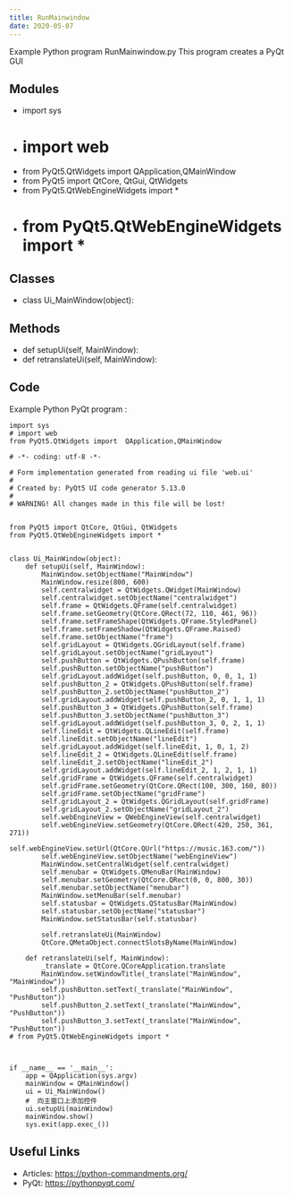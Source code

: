 ```yaml
---
title: RunMainwindow
date: 2020-05-07
---
```

Example Python program RunMainwindow.py
This program creates a PyQt GUI

## Modules

* import sys
* # import web
* from PyQt5.QtWidgets import  QApplication,QMainWindow
* from PyQt5 import QtCore, QtGui, QtWidgets
* from PyQt5.QtWebEngineWidgets import *
* # from PyQt5.QtWebEngineWidgets import *  

## Classes

* class Ui_MainWindow(object):

## Methods

* def setupUi(self, MainWindow):
* def retranslateUi(self, MainWindow):

## Code

Example Python PyQt program :

    import sys
    # import web
    from PyQt5.QtWidgets import  QApplication,QMainWindow
    
    # -*- coding: utf-8 -*-
    
    # Form implementation generated from reading ui file 'web.ui'
    #
    # Created by: PyQt5 UI code generator 5.13.0
    #
    # WARNING! All changes made in this file will be lost!
    
    
    from PyQt5 import QtCore, QtGui, QtWidgets
    from PyQt5.QtWebEngineWidgets import *
    
    
    class Ui_MainWindow(object):
        def setupUi(self, MainWindow):
            MainWindow.setObjectName("MainWindow")
            MainWindow.resize(800, 600)
            self.centralwidget = QtWidgets.QWidget(MainWindow)
            self.centralwidget.setObjectName("centralwidget")
            self.frame = QtWidgets.QFrame(self.centralwidget)
            self.frame.setGeometry(QtCore.QRect(72, 110, 461, 96))
            self.frame.setFrameShape(QtWidgets.QFrame.StyledPanel)
            self.frame.setFrameShadow(QtWidgets.QFrame.Raised)
            self.frame.setObjectName("frame")
            self.gridLayout = QtWidgets.QGridLayout(self.frame)
            self.gridLayout.setObjectName("gridLayout")
            self.pushButton = QtWidgets.QPushButton(self.frame)
            self.pushButton.setObjectName("pushButton")
            self.gridLayout.addWidget(self.pushButton, 0, 0, 1, 1)
            self.pushButton_2 = QtWidgets.QPushButton(self.frame)
            self.pushButton_2.setObjectName("pushButton_2")
            self.gridLayout.addWidget(self.pushButton_2, 0, 1, 1, 1)
            self.pushButton_3 = QtWidgets.QPushButton(self.frame)
            self.pushButton_3.setObjectName("pushButton_3")
            self.gridLayout.addWidget(self.pushButton_3, 0, 2, 1, 1)
            self.lineEdit = QtWidgets.QLineEdit(self.frame)
            self.lineEdit.setObjectName("lineEdit")
            self.gridLayout.addWidget(self.lineEdit, 1, 0, 1, 2)
            self.lineEdit_2 = QtWidgets.QLineEdit(self.frame)
            self.lineEdit_2.setObjectName("lineEdit_2")
            self.gridLayout.addWidget(self.lineEdit_2, 1, 2, 1, 1)
            self.gridFrame = QtWidgets.QFrame(self.centralwidget)
            self.gridFrame.setGeometry(QtCore.QRect(100, 300, 160, 80))
            self.gridFrame.setObjectName("gridFrame")
            self.gridLayout_2 = QtWidgets.QGridLayout(self.gridFrame)
            self.gridLayout_2.setObjectName("gridLayout_2")
            self.webEngineView = QWebEngineView(self.centralwidget)
            self.webEngineView.setGeometry(QtCore.QRect(420, 250, 361, 271))
            self.webEngineView.setUrl(QtCore.QUrl("https://music.163.com/"))
            self.webEngineView.setObjectName("webEngineView")
            MainWindow.setCentralWidget(self.centralwidget)
            self.menubar = QtWidgets.QMenuBar(MainWindow)
            self.menubar.setGeometry(QtCore.QRect(0, 0, 800, 30))
            self.menubar.setObjectName("menubar")
            MainWindow.setMenuBar(self.menubar)
            self.statusbar = QtWidgets.QStatusBar(MainWindow)
            self.statusbar.setObjectName("statusbar")
            MainWindow.setStatusBar(self.statusbar)
    
            self.retranslateUi(MainWindow)
            QtCore.QMetaObject.connectSlotsByName(MainWindow)
    
        def retranslateUi(self, MainWindow):
            _translate = QtCore.QCoreApplication.translate
            MainWindow.setWindowTitle(_translate("MainWindow", "MainWindow"))
            self.pushButton.setText(_translate("MainWindow", "PushButton"))
            self.pushButton_2.setText(_translate("MainWindow", "PushButton"))
            self.pushButton_3.setText(_translate("MainWindow", "PushButton"))
    # from PyQt5.QtWebEngineWidgets import *  
    
    
    
    if __name__ == '__main__':
        app = QApplication(sys.argv)
        mainWindow = QMainWindow()
        ui = Ui_MainWindow()
        #  向主窗口上添加控件
        ui.setupUi(mainWindow)
        mainWindow.show()
        sys.exit(app.exec_())
    

## Useful Links

- Articles: https://python-commandments.org/
- PyQt: https://pythonpyqt.com/
